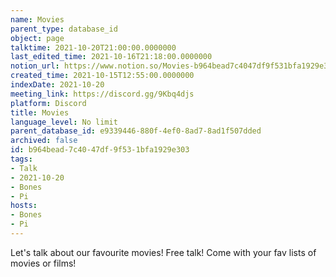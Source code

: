 ```yaml
---
name: Movies
parent_type: database_id
object: page
talktime: 2021-10-20T21:00:00.0000000
last_edited_time: 2021-10-16T21:18:00.0000000
notion_url: https://www.notion.so/Movies-b964bead7c4047df9f531bfa1929e303
created_time: 2021-10-15T12:55:00.0000000
indexDate: 2021-10-20
meeting_link: https://discord.gg/9Kbq4djs
platform: Discord
title: Movies
language_level: No limit
parent_database_id: e9339446-880f-4ef0-8ad7-8ad1f507dded
archived: false
id: b964bead-7c40-47df-9f53-1bfa1929e303
tags:
- Talk
- 2021-10-20
- Bones
- Pi
hosts:
- Bones
- Pi
---
```


Let's talk about our favourite movies!
Free talk! Come with your fav lists of movies or films!


